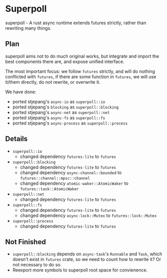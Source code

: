 # Superpoll

superpoll - A rust async runtime extends futures strictly, rather than rewriting many things.

## Plan

superpoll aims not to do much original works, but integrate and import the best components 
there are, and expose unified interface.

The most important focus: we follow `futures` strictly, and will do nothing conflicted with `futures`,
if there are some function in `futures`, we will use it/them directly, do not rewrite, or overwrite it.

We have done:

- ported stjepang's `async-io` as `superpoll::io`
- ported stjepang's `blocking` as `superpoll::blocking`
- ported stjepang's `async-net` as `superpoll::net`
- ported stjepang's `async-fs` as `superpoll::fs`
- ported stjepang's `async-process` as `superpoll::process`

## Details

- `superpoll::io`
	- changed dependency `futures-lite` to `futures`
- `superpoll::blocking`
	- changed dependency `futures-lite` to `futures`
	- changed dependency `async-channel::bounded` to `futures::channel::mpsc::channel`
	- changed dependency `atomic-waker::AtomicWaker` to `futures::task::AtomicWaker`
- `superpoll::net`
	- changed dependency `futures-lite` to `futures`
- `superpoll::fs`
	- changed dependency `futures-lite` to `futures`
	- changed dependency `async-lock::Mutex` to `futures::lock::Mutex`
- `superpoll::process`
	- changed dependency `futures-lite` to `futures`

## Not Finished

- `superpoll::blocking` depends on `async-task`'s `Runnable` and `Task`, which doesn't exist in `futures` crate, 
  so we need to count how to rewrite it? Or not necessary to do so.
- Reexport more symbols to superpoll root space for convienence.

